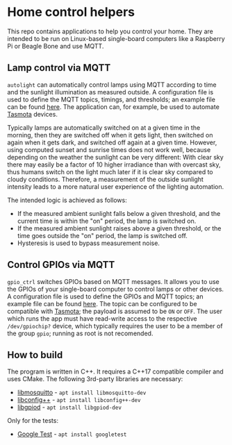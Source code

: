 # Home control helpers

This repo contains applications to help you control your home. They are intended to be run on Linux-based single-board computers like a Raspberry Pi or Beagle Bone and use MQTT.

## Lamp control via MQTT

`autolight` can automatically control lamps using MQTT according to time and the sunlight illumination as measured outside. A configuration file is used to define the MQTT topics, timings, and thresholds; an example file can be found [here](apps/autolight/example.cfg). The application can, for example, be used to automate [Tasmota](https://tasmota.github.io/docs/) devices.

Typically lamps are automatically switched on at a given time in the morning, then they are switched off when it gets light, then switched on again when it gets dark, and switched off again at a given time. However, using computed sunset and sunrise times does not work well, because depending on the weather the sunlight can be very different: With clear sky there may easily be a factor of 10 higher irradiance than 
with overcast sky, thus humans switch on the light much later if it is clear sky compared to cloudy conditions. Therefore, a measurement of the outside sunlight intensity leads to a more natural user experience of the lighting automation.

The intended logic is achieved as follows:

* If the measured ambient sunlight falls below a given threshold, and the current time is within the "on" period, the lamp is switched on.
* If the measured ambient sunlight raises above a given threshold, or the time goes outside the "on" period, the lamp is switched off.
* Hysteresis is used to bypass measurement noise.

## Control GPIOs via MQTT

`gpio_ctrl` switches GPIOs based on MQTT messages. It allows you to use the GPIOs of your single-board computer to control lamps or other devices. A configuration file is used to define the GPIOs and MQTT topics; an example file can be found [here](apps/gpio_ctrl/example.cfg). The topic can be configured to be compatible with [Tasmota](https://tasmota.github.io/docs/MQTT/#command-flow); the payload is assumed to be `ON` or `OFF`. The user which runs the app must have read-write access to the respective `/dev/gpiochip?` device, which typically requires the user to be a member of the group `gpio`; running as root is not recomended.

## How to build

The program is written in C++. It requires a C++17 compatible compiler and uses CMake. The following 3rd-party libraries are necessary:

* [libmosquitto](https://mosquitto.org/api/) - `apt install libmosquitto-dev`
* [libconfig++](https://github.com/hyperrealm/libconfig) - `apt install libconfig++-dev`
* [libgpiod](https://git.kernel.org/pub/scm/libs/libgpiod/libgpiod.git/about/) - `apt install libgpiod-dev`

Only for the tests:

* [Google Test](https://github.com/google/googletest.git) - `apt install googletest`

